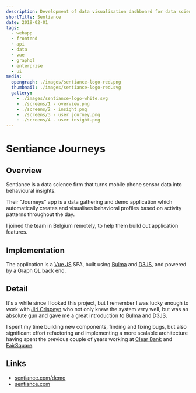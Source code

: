 ```yaml
---
description: Development of data visualisation dashboard for data science firm 
shortTitle: Sentiance
date: 2019-02-01
tags:
  - webapp
  - frontend
  - api
  - data
  - vue
  - graphql
  - enterprise
  - ui
media:
  opengraph: ./images/sentiance-logo-red.png
  thumbnail: ./images/sentiance-logo-red.svg
  gallery:
    - ./images/sentiance-logo-white.svg
    - ./screens/1 - overview.png
    - ./screens/2 - insight.png
    - ./screens/3 - user journey.png
    - ./screens/4 - user insight.png
---
```


# Sentiance Journeys

## Overview

Sentiance is a data science firm that turns mobile phone sensor data into behavioural insights.

Their "Journeys" app is a data gathering and demo application which automatically creates and visualises behavioral profiles based on activity patterns throughout the day.

I joined the team in Belgium remotely, to help them build out application features.

## Implementation

The application is a [Vue JS](https://vuejs.org/) SPA, built using [Bulma](https://bulma.io/) and [D3JS](https://d3js.org/), and powered by a Graph QL back end.

## Detail

It's a while since I looked this project, but I remember I was lucky enough to work with [Jiri Crispeyn](https://www.linkedin.com/in/jiricrispeyn/) who not only knew the system very well, but was an absolute gun and gave me a great introduction to Bulma and D3JS.

I spent my time building new components, finding and fixing bugs, but also significant effort refactoring and implementing a more scalable architecture having spent the previous couple of years working at [Clear Bank](../clearbank/) and [FairSquare](../fairsquare/). 



## Links

- [sentiance.com/demo](https://sentiance.com/demo)
- [sentiance.com](https://sentiance.com)

